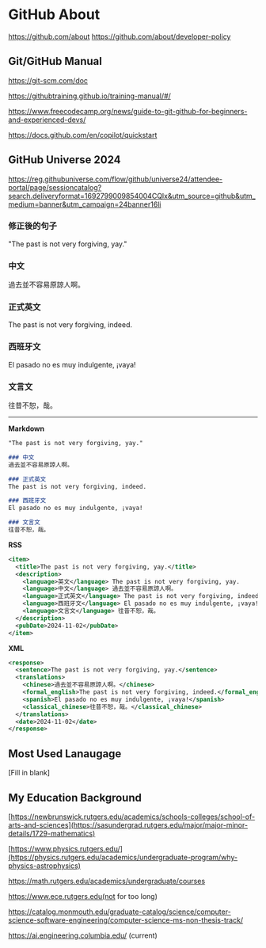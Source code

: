 # GitHub About

https://github.com/about
https://github.com/about/developer-policy

## Git/GitHub Manual
https://git-scm.com/doc

https://githubtraining.github.io/training-manual/#/

https://www.freecodecamp.org/news/guide-to-git-github-for-beginners-and-experienced-devs/

https://docs.github.com/en/copilot/quickstart

## GitHub Universe 2024
https://reg.githubuniverse.com/flow/github/universe24/attendee-portal/page/sessioncatalog?search.deliveryformat=1692799009854004CQlx&utm_source=github&utm_medium=banner&utm_campaign=24banner16li

### 修正後的句子
"The past is not very forgiving, yay."

### 中文
過去並不容易原諒人啊。

### 正式英文
The past is not very forgiving, indeed.

### 西班牙文
El pasado no es muy indulgente, ¡vaya!

### 文言文
往昔不恕，哉。

---

**Markdown**
```markdown
"The past is not very forgiving, yay."

### 中文
過去並不容易原諒人啊。

### 正式英文
The past is not very forgiving, indeed.

### 西班牙文
El pasado no es muy indulgente, ¡vaya!

### 文言文
往昔不恕，哉。
```

**RSS**
```xml
<item>
  <title>The past is not very forgiving, yay.</title>
  <description>
    <language>英文</language> The past is not very forgiving, yay.
    <language>中文</language> 過去並不容易原諒人啊。
    <language>正式英文</language> The past is not very forgiving, indeed.
    <language>西班牙文</language> El pasado no es muy indulgente, ¡vaya!
    <language>文言文</language> 往昔不恕，哉。
  </description>
  <pubDate>2024-11-02</pubDate>
</item>
```

**XML**
```xml
<response>
  <sentence>The past is not very forgiving, yay.</sentence>
  <translations>
    <chinese>過去並不容易原諒人啊。</chinese>
    <formal_english>The past is not very forgiving, indeed.</formal_english>
    <spanish>El pasado no es muy indulgente, ¡vaya!</spanish>
    <classical_chinese>往昔不恕，哉。</classical_chinese>
  </translations>
  <date>2024-11-02</date>
</response>
```

## Most Used Lanaugage

[Fill in blank]

## My Education Background

[https://newbrunswick.rutgers.edu/academics/schools-colleges/school-of-arts-and-sciences](https://sasundergrad.rutgers.edu/major/major-minor-details/1729-mathematics)

[https://www.physics.rutgers.edu/](https://physics.rutgers.edu/academics/undergraduate-program/why-physics-astrophysics)

https://math.rutgers.edu/academics/undergraduate/courses

https://www.ece.rutgers.edu(not for too long)

https://catalog.monmouth.edu/graduate-catalog/science/computer-science-software-engineering/computer-science-ms-non-thesis-track/

https://ai.engineering.columbia.edu/ (current)

